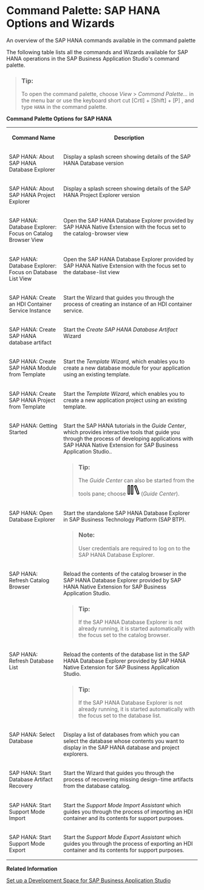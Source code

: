 <!-- loio0f88058d32464a20811d37683bc38399 -->

# Command Palette: SAP HANA Options and Wizards

An overview of the SAP HANA commands available in the command palette



The following table lists all the commands and Wizards available for SAP HANA operations in the SAP Business Application Studio's command palette.

> ### Tip:  
> To open the command palette, choose *View* \> *Command Palette...* in the menu bar or use the keyboard short cut [Crtl\] + [Shift\] + [P\] , and type `HANA` in the command palette.

**Command Palette Options for SAP HANA**


<table>
<tr>
<th valign="top">

Command Name

</th>
<th valign="top">

Description

</th>
</tr>
<tr>
<td valign="top">

SAP HANA: About SAP HANA Database Explorer

</td>
<td valign="top">

Display a splash screen showing details of the SAP HANA Database version

</td>
</tr>
<tr>
<td valign="top">

SAP HANA: About SAP HANA Project Explorer

</td>
<td valign="top">

Display a splash screen showing details of the SAP HANA Project Explorer version

</td>
</tr>
<tr>
<td valign="top">

SAP HANA: Database Explorer: Focus on Catalog Browser View

</td>
<td valign="top">

Open the SAP HANA Database Explorer provided by SAP HANA Native Extension with the focus set to the catalog-browser view

</td>
</tr>
<tr>
<td valign="top">

SAP HANA: Database Explorer: Focus on Database List View

</td>
<td valign="top">

Open the SAP HANA Database Explorer provided by SAP HANA Native Extension with the focus set to the database-list view

</td>
</tr>
<tr>
<td valign="top">

SAP HANA: Create an HDI Container Service Instance

</td>
<td valign="top">

Start the Wizard that guides you through the process of creating an instance of an HDI container service.

</td>
</tr>
<tr>
<td valign="top">

SAP HANA: Create SAP HANA database artifact

</td>
<td valign="top">

Start the *Create SAP HANA Database Artifact* Wizard

</td>
</tr>
<tr>
<td valign="top">

SAP HANA: Create SAP HANA Module from Template

</td>
<td valign="top">

Start the *Template Wizard*, which enables you to create a new database module for your application using an existing template.

</td>
</tr>
<tr>
<td valign="top">

SAP HANA: Create SAP HANA Project from Template

</td>
<td valign="top">

Start the *Template Wizard*, which enables you to create a new application project using an existing template.

</td>
</tr>
<tr>
<td valign="top">

SAP HANA: Getting Started

</td>
<td valign="top">

Start the SAP HANA tutorials in the *Guide Center*, which provides interactive tools that guide you through the process of developing applications with SAP HANA Native Extension for SAP Business Application Studio..

> ### Tip:  
> The *Guide Center* can also be started from the tools pane; choose ![](images/BAS_icon_GuidedDevCenter_b7736b4.svg) \(*Guide Center*\).



</td>
</tr>
<tr>
<td valign="top">

SAP HANA: Open Database Explorer

</td>
<td valign="top">

Start the standalone SAP HANA Database Explorer in SAP Business Technology Platform \(SAP BTP\).

> ### Note:  
> User credentials are required to log on to the SAP HANA Database Explorer.



</td>
</tr>
<tr>
<td valign="top">

SAP HANA: Refresh Catalog Browser

</td>
<td valign="top">

Reload the contents of the catalog browser in the SAP HANA Database Explorer provided by SAP HANA Native Extension for SAP Business Application Studio.

> ### Tip:  
> If the SAP HANA Database Explorer is not already running, it is started automatically with the focus set to the catalog browser.



</td>
</tr>
<tr>
<td valign="top">

SAP HANA: Refresh Database List

</td>
<td valign="top">

Reload the contents of the database list in the SAP HANA Database Explorer provided by SAP HANA Native Extension for SAP Business Application Studio.

> ### Tip:  
> If the SAP HANA Database Explorer is not already running, it is started automatically with the focus set to the database list.



</td>
</tr>
<tr>
<td valign="top">

SAP HANA: Select Database

</td>
<td valign="top">

Display a list of databases from which you can select the database whose contents you want to display in the SAP HANA database and project explorers.

</td>
</tr>
<tr>
<td valign="top">

SAP HANA: Start Database Artifact Recovery

</td>
<td valign="top">

Start the Wizard that guides you through the process of recovering missing design-time artifacts from the database catalog.

</td>
</tr>
<tr>
<td valign="top">

SAP HANA: Start Support Mode Import

</td>
<td valign="top">

Start the *Support Mode Import Assistant* which guides you through the process of importing an HDI container and its contents for support purposes.

</td>
</tr>
<tr>
<td valign="top">

SAP HANA: Start Support Mode Export

</td>
<td valign="top">

Start the *Support Mode Export Assistant* which guides you through the process of exporting an HDI container and its contents for support purposes.

</td>
</tr>
</table>

**Related Information**  


[Set up a Development Space for SAP Business Application Studio](set-up-a-development-space-for-sap-business-application-studio-6697174.md "Create a development space that includes tools that enable application development.")

